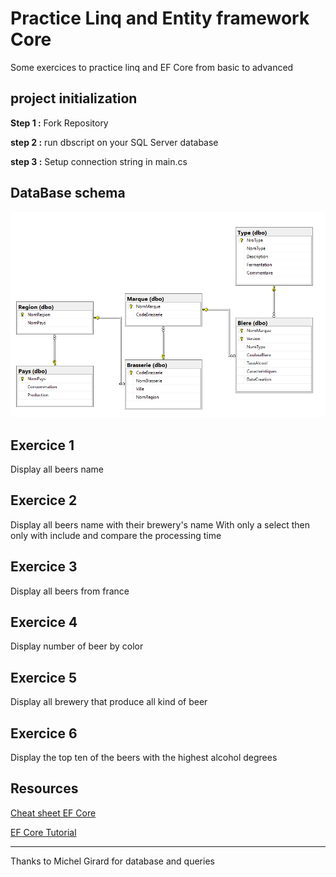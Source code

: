 # Practice Linq and Entity framework Core

Some exercices to practice linq and EF Core from basic to advanced

## project initialization

**Step 1 :** Fork Repository

**step 2 :** run dbscript on your SQL Server database

**step 3 :** Setup connection string in main.cs

## DataBase schema

![alt text](https://github.com/LargeGaultier/PracticeLinqandEfCore/blob/master/PracticeLinqEfCore/DbSchema.png "DbSchema")


## Exercice 1 
Display all beers name

## Exercice 2
Display all beers name with their brewery's name
With only a select then only with include and compare the processing time

## Exercice 3
Display all beers from france

## Exercice 4
Display number of beer by color

## Exercice 5
Display all brewery that produce all kind of beer

## Exercice 6
Display the top ten of the beers with the highest alcohol degrees


## Resources

[Cheat sheet EF Core](https://gallery.mailchimp.com/659e2cbd2829799e7dc94ae35/files/5aa535aa-5f9f-4a7f-8d67-134479ef5a08/EF_Core_Cheat_Sheet.pdf)

[EF Core Tutorial](https://www.entityframeworktutorial.net/efcore/entity-framework-core.aspx)



---
Thanks to Michel Girard for database and queries
